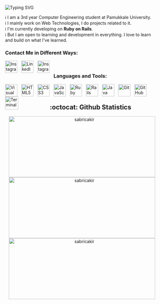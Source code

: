 ![Typing SVG](https://readme-typing-svg.herokuapp.com?color=0077b7&center=false&vCenter=false&width=800&lines=Hi+Everyone,+I'm+Sabri.+A+Full+Stack+Web+Developer.)

:information_source: I am a 3rd year Computer Engineering student at Pamukkale University.<br/>
:information_source: I mainly work on Web Technologies, I do projects related to it.<br/>
:information_source: I'm currently developing on **Ruby on Rails**.<br/>
:information_source: But I am open to learning and development in everything. I love to learn and build on what I've learned.<br/>

### Contact Me in Different Ways:

[<img align="left" alt="Instagram" width="40px" src="https://upload.wikimedia.org/wikipedia/commons/thumb/0/0b/Google_Plus_logo_%282015-2019%29.svg/1200px-Google_Plus_logo_%282015-2019%29.svg.png" style="padding-right:10px;" />](mailto:sabricakir86@gmail.com)

[<img align="left" alt="LinkedIn" width="40px" src="https://cdn-icons-png.flaticon.com/512/174/174857.png" style="padding-right:10px;" />](https://www.linkedin.com/in/sabricakir)

[<img align="left" alt="Instagram" width="40px" src="https://upload.wikimedia.org/wikipedia/commons/thumb/e/e7/Instagram_logo_2016.svg/2048px-Instagram_logo_2016.svg.png" style="padding-right:10px;" />](https://instagram.com/sabricakirr)

<br/>

### Languages and Tools:


<img align="left" alt="Visual Studio Code" width="40px"  src="https://cdn.jsdelivr.net/gh/devicons/devicon/icons/vscode/vscode-original.svg" style="padding-right:10px;" />
<img align="left" alt="HTML5" width="40px"  src="https://cdn.jsdelivr.net/gh/devicons/devicon/icons/html5/html5-original.svg" style="padding-right:10px;" />
<img align="left" alt="CSS3" width="40px" src="https://cdn.jsdelivr.net/gh/devicons/devicon/icons/css3/css3-original.svg" style="padding-right:10px;" />
<img align="left" alt="JavaScript" width="40px" src="https://cdn.jsdelivr.net/gh/devicons/devicon/icons/javascript/javascript-original.svg" style="padding-right:10px;" />
<img align="left" alt="Ruby" width="40px" src="https://upload.wikimedia.org/wikipedia/commons/thumb/7/73/Ruby_logo.svg/1200px-Ruby_logo.svg.png" style="padding-right:10px;" />
<img align="left" alt="Rails" width="40px" src="https://pbs.twimg.com/media/CZGHPChUAAA3jqE.png:large" style="padding-right:10px;" />
<img align="left" alt="Java" width="40px"  src="https://cdn.freebiesupply.com/logos/large/2x/java-1-logo-svg-vector.svg" style="padding-right:10px;" />
<img align="left" alt="Git" width="40px"  src="https://miro.medium.com/max/398/1*yjzfPF88FVJiMGsYv5ob3Q.png" style="padding-right:10px;" />
<img align="left" alt="GitHub" width="40px" src="https://cdn2.iconfinder.com/data/icons/social-icons-33/128/Github-512.png" style="padding-right:10px;" />
<img align="left" alt="Terminal" width="43px" src="https://upload.wikimedia.org/wikipedia/commons/thumb/d/da/GNOME_Terminal_icon_2019.svg/768px-GNOME_Terminal_icon_2019.svg.png" style="padding-right:10px;" />

<br/>
<br/>

<div align="center">
<h2> :octocat: Github Statistics </h2>

  <img src="https://github-readme-stats.vercel.app/api?username=sabricakir&show_icons=true&theme=radical" alt="sabricakir" style="display:block;" width="480" height="200" />
  <img src="https://github-readme-streak-stats.herokuapp.com?user=sabricakir&theme=radical" alt="sabricakir" style="display:block;" width="480" height="200" />
  <img src="https://github-readme-stats.vercel.app/api/top-langs/?username=sabricakir&layout=compact&theme=radical" alt="sabricakir" style="display:block;" width="480" height="200" />
  
</div>

